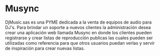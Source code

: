 # Musync
DjMusic.sas es una PYME dedicada a la venta de equipos de audio para DJ's. Para brindar un soporte a nuevos clientes la administración desea crear una aplicación web llamada Musync en donde los clientes pueden registrarse y crear listas de reproducción publicas las cuales pueden ser utilizadas como referencia para que otros usuarios puedan verlas y servir de inspiración para crear nuevas listas. 